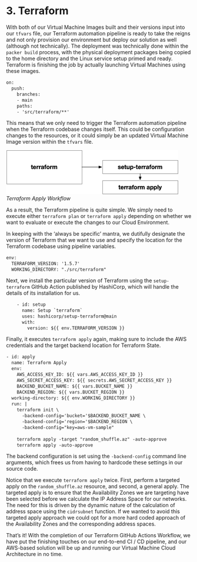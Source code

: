 # 3. Terraform

With both of our Virtual Machine Images built and their versions input into our `tfvars` file, our Terraform automation pipeline is ready to take the reigns and not only provision our environment but deploy our solution as well (although not technically). The deployment was technically done within the `packer build` process, with the physical deployment packages being copied to the home directory and the Linux service setup primed and ready. Terraform is finishing the job by actually launching Virtual Machines using these images.  

	on:
	  push:
	    branches: 
	    - main
	    paths:
	    - 'src/terraform/**'

This means that we only need to trigger the Terraform automation pipeline when the Terraform codebase changes itself. This could be configuration changes to the resources, or it could simply be an updated Virtual Machine Image version within the `tfvars` file.

![Resource][image-1]
_Terraform Apply Workflow_

As a result, the Terraform pipeline is quite simple. We simply need to execute either `terraform plan` or `terraform apply` depending on whether we want to evaluate or execute the changes to our Cloud Environment.

In keeping with the ‘always be specific’ mantra, we dutifully designate the version of Terraform that we want to use and specify the location for the Terraform codebase using pipeline variables.

	env:
	  TERRAFORM_VERSION: '1.5.7'
	  WORKING_DIRECTORY: "./src/terraform"

Next, we install the particular version of Terraform using the `setup-terraform` GitHub Action published by HashiCorp, which will handle the details of its installation for us.

	    - id: setup
	      name: Setup `terraform`
	      uses: hashicorp/setup-terraform@main
	      with:
	        version: ${{ env.TERRAFORM_VERSION }}

Finally, it executes `terraform apply` again, making sure to include the AWS credentials and the target backend location for Terraform State.

	- id: apply
	  name: Terraform Apply
	  env:
	    AWS_ACCESS_KEY_ID: ${{ vars.AWS_ACCESS_KEY_ID }}
	    AWS_SECRET_ACCESS_KEY: ${{ secrets.AWS_SECRET_ACCESS_KEY }}
	    BACKEND_BUCKET_NAME: ${{ vars.BUCKET_NAME }}
	    BACKEND_REGION: ${{ vars.BUCKET_REGION }}
	  working-directory: ${{ env.WORKING_DIRECTORY }}
	  run: |
	    terraform init \
	      -backend-config='bucket='$BACKEND_BUCKET_NAME \
	      -backend-config='region='$BACKEND_REGION \
	      -backend-config="key=aws-vm-sample"
	
	    terraform apply -target "random_shuffle.az" -auto-approve
	    terraform apply -auto-approve

The backend configuration is set using the `-backend-config` command line arguments, which frees us from having to hardcode these settings in our source code.

Notice that we execute `terraform apply` twice. First, perform a targeted apply on the `random_shuffle.az` resource, and second, a general apply. The targeted apply is to ensure that the Availability Zones we are targeting have been selected before we calculate the IP Address Space for our networks. The need for this is driven by the dynamic nature of the calculation of address space using the `cidrsubnet` function. If we wanted to avoid this targeted apply approach we could opt for a more hard coded approach of the Availability Zones and the corresponding address spaces.

That’s it! With the completion of our Terraform GitHub Actions Workflow, we have put the finishing touches on our end-to-end CI / CD pipeline, and our AWS-based solution will be up and running our Virtual Machine Cloud Architecture in no time.

[image-1]:	../images/GitHubAction-Terraform-Apply.png